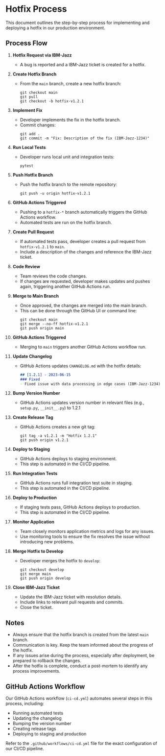 # Hotfix Process

This document outlines the step-by-step process for implementing and deploying a hotfix in our production environment.

## Process Flow

1. **Hotfix Request via IBM-Jazz**
    - A bug is reported and a IBM-Jazz ticket is created for a hotfix.

2. **Create Hotfix Branch**
    - From the `main` branch, create a new hotfix branch:
      ```
      git checkout main
      git pull
      git checkout -b hotfix-v1.2.1
      ```

3. **Implement Fix**
    - Developer implements the fix in the hotfix branch.
    - Commit changes:
      ```
      git add .
      git commit -m "Fix: Description of the fix (IBM-Jazz-1234)"
      ```

4. **Run Local Tests**
    - Developer runs local unit and integration tests:
      ```
      pytest
      ```

5. **Push Hotfix Branch**
    - Push the hotfix branch to the remote repository:
      ```
      git push -u origin hotfix-v1.2.1
      ```

6. **GitHub Actions Triggered**
    - Pushing to a `hotfix-*` branch automatically triggers the GitHub Actions workflow.
    - Automated tests are run on the hotfix branch.

7. **Create Pull Request**
    - If automated tests pass, developer creates a pull request from `hotfix-v1.2.1` to `main`.
    - Include a description of the changes and reference the IBM-Jazz ticket.

8. **Code Review**
    - Team reviews the code changes.
    - If changes are requested, developer makes updates and pushes again, triggering another GitHub Actions run.

9. **Merge to Main Branch**
    - Once approved, the changes are merged into the main branch.
    - This can be done through the GitHub UI or command line:
      ```
      git checkout main
      git merge --no-ff hotfix-v1.2.1
      git push origin main
      ```

10. **GitHub Actions Triggered**
    - Merging to `main` triggers another GitHub Actions workflow run.

11. **Update Changelog**
    - GitHub Actions updates `CHANGELOG.md` with the hotfix details:
      ```markdown
      ## [1.2.1] - 2023-06-15
      ### Fixed
      - Fixed issue with data processing in edge cases (IBM-Jazz-1234)
      ```

12. **Bump Version Number**
    - GitHub Actions updates version number in relevant files (e.g., `setup.py`, `__init__.py`) to 1.2.1

13. **Create Release Tag**
    - GitHub Actions creates a new git tag:
      ```
      git tag -a v1.2.1 -m "Hotfix 1.2.1"
      git push origin v1.2.1
      ```

14. **Deploy to Staging**
    - GitHub Actions deploys to staging environment.
    - This step is automated in the CI/CD pipeline.

15. **Run Integration Tests**
    - GitHub Actions runs full integration test suite in staging.
    - This step is automated in the CI/CD pipeline.

16. **Deploy to Production**
    - If staging tests pass, GitHub Actions deploys to production.
    - This step is automated in the CI/CD pipeline.

17. **Monitor Application**
    - Team closely monitors application metrics and logs for any issues.
    - Use monitoring tools to ensure the fix resolves the issue without introducing new problems.

18. **Merge Hotfix to Develop**
    - Developer merges the hotfix to `develop`:
      ```
      git checkout develop
      git merge main
      git push origin develop
      ```

19. **Close IBM-Jazz Ticket**
    - Update the IBM-Jazz ticket with resolution details.
    - Include links to relevant pull requests and commits.
    - Close the ticket.

## Notes

- Always ensure that the hotfix branch is created from the latest `main` branch.
- Communication is key. Keep the team informed about the progress of the hotfix.
- If any issues arise during the process, especially after deployment, be prepared to rollback the changes.
- After the hotfix is complete, conduct a post-mortem to identify any process improvements.

## GitHub Actions Workflow

Our GitHub Actions workflow (`ci-cd.yml`) automates several steps in this process, including:
- Running automated tests
- Updating the changelog
- Bumping the version number
- Creating release tags
- Deploying to staging and production

Refer to the `.github/workflows/ci-cd.yml` file for the exact configuration of our CI/CD pipeline.